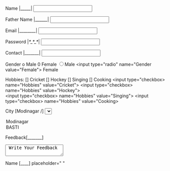 <Form name=" ">
Name |_____|
<input type="text" name="uname" id="uname">

Father Name |______|
<input type="text" name="fname" id="fname">

Email |________|
<input type="Email" name="mail" id="mail">

Password |_*_*_*_*_*_*_*_|
<input type="password" name="pass" id="pass">

Contact |_______|
<input type="number" name="contact" id="contact">

Gender  o Male   0 Female
<input type="radio" name="gender" value="Male">Male <input type="radio" name="Gender value="Female"> Female

Hobbies: [] Cricket   [] Hockey
         [] Singing   [] Cooking
<input type="checkbox> name="Hobbies" value="Cricket"> <input type="checkbox> name="Hobbies" value="Hockey"> <br>
<input type="checkbox> name="Hobbies" value="Singing"> <input type="checkbox> name="Hobbies" value="Cooking>

City [Modinagar \/]
<select name="city">
<option value="Modinagar"> Modinagar </option>
<option value="BASTI"> BASTI </option>
</select>

Feedback[_______]
<textarea width="100" height="100"> Write Your Feedback </textarea>

Name [____]
placeholder=" "

</form>

